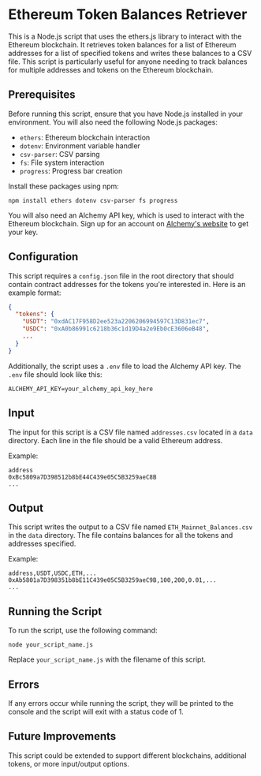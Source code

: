 # Ethereum Token Balances Retriever

This is a Node.js script that uses the ethers.js library to interact with the Ethereum blockchain. It retrieves token balances for a list of Ethereum addresses for a list of specified tokens and writes these balances to a CSV file. This script is particularly useful for anyone needing to track balances for multiple addresses and tokens on the Ethereum blockchain.

## Prerequisites

Before running this script, ensure that you have Node.js installed in your environment. You will also need the following Node.js packages:

- `ethers`: Ethereum blockchain interaction
- `dotenv`: Environment variable handler
- `csv-parser`: CSV parsing
- `fs`: File system interaction
- `progress`: Progress bar creation

Install these packages using npm:

```
npm install ethers dotenv csv-parser fs progress
```

You will also need an Alchemy API key, which is used to interact with the Ethereum blockchain. Sign up for an account on [Alchemy's website](https://www.alchemy.com/) to get your key.

## Configuration

This script requires a `config.json` file in the root directory that should contain contract addresses for the tokens you're interested in. Here is an example format:

```json
{
  "tokens": {
    "USDT": "0xdAC17F958D2ee523a2206206994597C13D831ec7",
    "USDC": "0xA0b86991c6218b36c1d19D4a2e9Eb0cE3606eB48",
    ...
  }
}
```

Additionally, the script uses a `.env` file to load the Alchemy API key. The `.env` file should look like this:

```env
ALCHEMY_API_KEY=your_alchemy_api_key_here
```

## Input

The input for this script is a CSV file named `addresses.csv` located in a `data` directory. Each line in the file should be a valid Ethereum address.

Example:

```
address
0xBc5809a7D398512b8bE44C439e05C5B3259aeC8B
...
```

## Output

This script writes the output to a CSV file named `ETH_Mainnet_Balances.csv` in the `data` directory. The file contains balances for all the tokens and addresses specified.

Example:

```
address,USDT,USDC,ETH,...
0xAb5801a7D398351b8bE11C439e05C5B3259aeC9B,100,200,0.01,...
...
```

## Running the Script

To run the script, use the following command:

```
node your_script_name.js
```

Replace `your_script_name.js` with the filename of this script.

## Errors

If any errors occur while running the script, they will be printed to the console and the script will exit with a status code of 1.

## Future Improvements

This script could be extended to support different blockchains, additional tokens, or more input/output options.